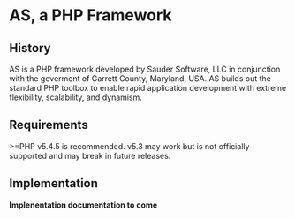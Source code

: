 # AS, a PHP Framework

## History

AS is a PHP framework developed by Sauder Software, LLC in conjunction with the goverment of Garrett County, Maryland, USA. AS builds out the standard PHP toolbox to enable rapid application development with extreme flexibility, scalability, and dynamism.

## Requirements

&gt;=PHP v5.4.5 is recommended. v5.3 may work but is not officially supported and may break in future releases.

## Implementation

**Implenentation documentation to come**

